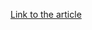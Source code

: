 [Link to the article](https://thehackernews.com/2025/07/baittrap-over-17000-fake-news-websites.html)
